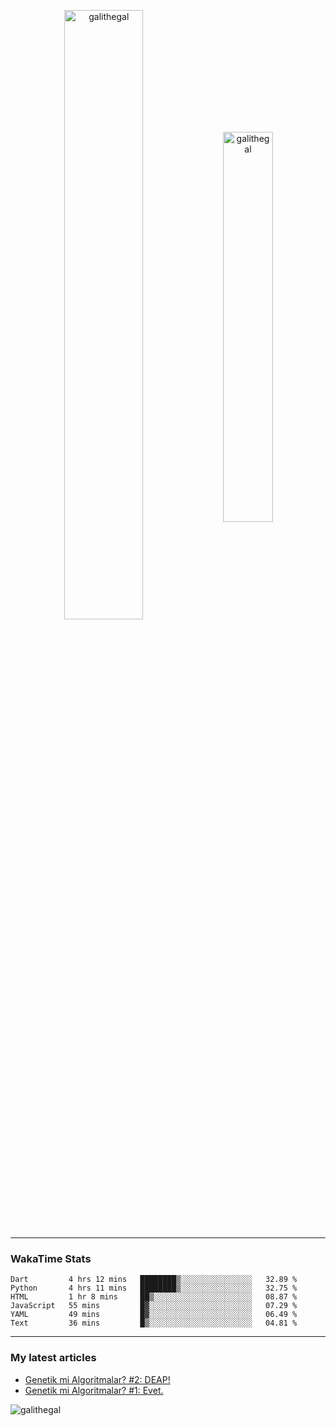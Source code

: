 <p align="center">
  <img align="center" width="50%" height="auto" src="https://github-readme-stats.vercel.app/api?username=galithegal&show_icons=true&count_private=true&theme=jolly&locale=en" alt="galithegal" />
  <img align="center" width="40%" height="auto" src="https://github-readme-stats.vercel.app/api/top-langs?username=galithegal&exclude_repo=NNCars&show_icons=true&theme=jolly&locale=en&layout=compact" alt="galithegal" />
</p>

<hr class="dashed" />
<p align="center">

<h3 align="left">WakaTime Stats</h3>
<!--START_SECTION:waka-->

```text
Dart         4 hrs 12 mins   ████████▒░░░░░░░░░░░░░░░░   32.89 %
Python       4 hrs 11 mins   ████████▒░░░░░░░░░░░░░░░░   32.75 %
HTML         1 hr 8 mins     ██▒░░░░░░░░░░░░░░░░░░░░░░   08.87 %
JavaScript   55 mins         █▓░░░░░░░░░░░░░░░░░░░░░░░   07.29 %
YAML         49 mins         █▓░░░░░░░░░░░░░░░░░░░░░░░   06.49 %
Text         36 mins         █▒░░░░░░░░░░░░░░░░░░░░░░░   04.81 %
```

<!--END_SECTION:waka-->

</p>
<hr class="dashed" />

<h3 align="left">My latest articles</h3>

<!-- BLOG-POST-LIST:START -->
- [Genetik mi Algoritmalar?  #2: DEAP!](https://medium.com/rsparametrelerbutunu/genetik-mi-algoritmalar-2-deap-faaaaab756f7?source=rss-873ea545dd09------2)
- [Genetik mi Algoritmalar?  #1: Evet.](https://medium.com/rsparametrelerbutunu/genetik-mi-algoritmalar-1-evet-9fded872060b?source=rss-873ea545dd09------2)
<!-- BLOG-POST-LIST:END -->

<!-- View counter -->
<p align="left"> <img src="https://komarev.com/ghpvc/?username=galithegal&label=Views&color=010002&style=flat-square" alt="galithegal" /> </p>
